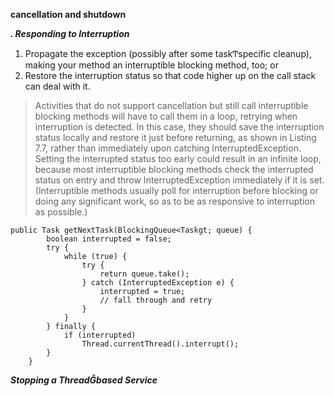 
**cancellation and shutdown**

***. Responding to Interruption***

1. Propagate the exception (possibly after some taskͲspecific cleanup), making your method an interruptible
blocking method, too; or
2. Restore the interruption status so that code higher up on the call stack can deal with it.

> Activities that do not support cancellation but still call interruptible blocking methods will have to call them in a loop,
retrying when interruption is detected. In this case, they should save the interruption status locally and restore it just
before returning, as shown in Listing 7.7, rather than immediately upon catching InterruptedException. Setting the
interrupted status too early could result in an infinite loop, because most interruptible blocking methods check the
interrupted status on entry and throw InterruptedException immediately if it is set. (Interruptible methods usually
poll for interruption before blocking or doing any significant work, so as to be as responsive to interruption as possible.)

```
public Task getNextTask(BlockingQueue<Taskgt; queue) {
        boolean interrupted = false;
        try {
            while (true) {
                try {
                    return queue.take();
                } catch (InterruptedException e) {
                    interrupted = true;
                    // fall through and retry
                }
            }
        } finally {
            if (interrupted)
                Thread.currentThread().interrupt();
        }
    }
```

***Stopping a ThreadǦbased Service***

